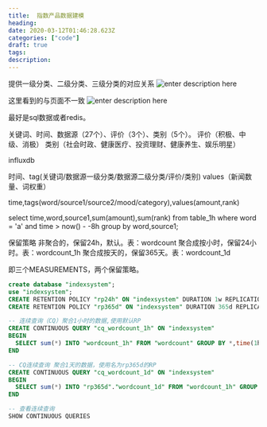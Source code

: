 ```yaml
---
title:  指数产品数据建模
heading: 
date: 2020-03-12T01:46:28.623Z
categories: ["code"]
draft: true
tags: 
description: 
---
```


提供一级分类、二级分类、三级分类的对应关系
![enter description here](https://gitee.com/smile365/blogimg/raw/master/sxy91/1583980256508.png)

这里看到的与页面不一致
![enter description here](https://gitee.com/smile365/blogimg/raw/master/sxy91/1583980312641.png)

最好是sql数据或者redis。


关键词、时间、数据源（27个）、评价（3个）、类别（5个）。
评价（积极、中级、消极）
类别（社会时政、健康医疗、投资理财、健康养生、娱乐明星）

influxdb

时间、tag(关键词/数据源一级分类/数据源二级分类/评价/类别) values（新闻数量、词权重）

time,tags(word/source1/source2/mood/category),values(amount,rank)

select time,word,source1,sum(amount),sum(rank) from table_1h where word = 'a' and time > now() - -8h group by word,source1;

保留策略
非聚合的，保留24h，默认。表：wordcount
聚合成按小时，保留24小时。表：wordcount_1h
聚合成按天的，保留365天。表：wordcount_1d


即三个MEASUREMENTS，两个保留策略。
```sql
create database "indexsystem";
use "indexsystem";
CREATE RETENTION POLICY "rp24h" ON "indexsystem" DURATION 1w REPLICATION 1 DEFAULT;
CREATE RETENTION POLICY "rp365d" ON "indexsystem" DURATION 365d REPLICATION 1

-- 连续查询（CQ）聚合1小时的数据,使用默认RP
CREATE CONTINUOUS QUERY "cq_wordcount_1h" ON "indexsystem"
BEGIN
  SELECT sum(*) INTO "wordcount_1h" FROM "wordcount" GROUP BY *,time(1h) tz('Asia/Shanghai')
END

-- CQ连续查询 聚合1天的数据，使用名为rp365d的RP
CREATE CONTINUOUS QUERY "cq_wordcount_1d" ON "indexsystem"
BEGIN
  SELECT sum(*) INTO "rp365d"."wordcount_1d" FROM "wordcount_1h" GROUP BY *,time(1d) tz('Asia/Shanghai')
END

-- 查看连续查询
SHOW CONTINUOUS QUERIES
```




